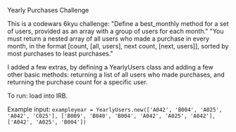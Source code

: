 Yearly Purchases Challenge

This is a codewars 6kyu challenge: 
"Define a best_monthly method for a set of users, provided as an array with a group of users for each month."
"You must return a nested array of all users who made a purchase in every month, in the format [count, [all, users], next count, [next, users]], sorted by most purchases to least purchases."

I added a few extras, by defining a YearlyUsers class and adding a few other basic methods: returning a list of all users who made purchases, and returning the purchase count for a specific user.

To run: load into IRB.

Example input: 
  `exampleyear = YearlyUsers.new(['A042', 'B004', 'A025', 'A042', 'C025'],
                                 ['B009', 'B040', 'B004', 'A042', 'A025', 'A042'],
                                 ['A042', 'A025', 'B004'])`
